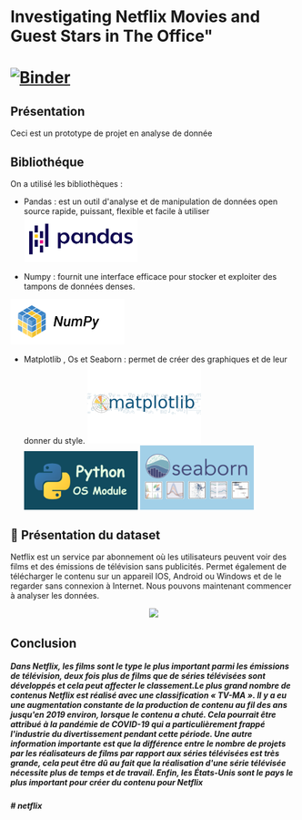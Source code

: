 <H1>Investigating Netflix Movies and Guest Stars in The Office"<H1>
 
[![Binder](https://mybinder.org/badge_logo.svg)](https://mybinder.org/v2/gh/YasmineGueddari/MiniProjet/main?filepath=Netflix.ipynb)

## Présentation 
Ceci est un prototype de projet en analyse de donnée
## Bibliothéque 
On a utilisé les bibliothèques :
* Pandas : est un outil d'analyse et de manipulation de données open source rapide, puissant, flexible et facile à utiliser
  <img src='img/pandas.png' width=200px> 

* Numpy : fournit une interface efficace pour stocker et exploiter des tampons de données denses.
<img src='img/numpy.png' width=200px> 

* Matplotlib , Os et Seaborn : permet de créer des graphiques et de leur donner du style.
 <img src='img/mat.png' width=200px><img src='img/os.png' width=200px> <img src='img/seo.jpg' width=200px>

## :file_folder: Présentation du dataset
    
  Netflix est un service par abonnement où les utilisateurs peuvent voir des films et des émissions de télévision sans publicités. Permet également de télécharger le contenu sur un appareil IOS, Android ou Windows et de le regarder sans connexion à Internet. Nous pouvons maintenant commencer à analyser les données.
<p align="center">
  <img src="https://media.giphy.com/media/UoRR2d1b8xs04A2bV8/giphy.gif"></h1>
</p>

## Conclusion
<h5>Dans Netflix, les films sont le type le plus important parmi les émissions de télévision, deux fois plus de films que de séries télévisées sont développés et cela peut affecter le classement.Le plus grand nombre de contenus Netflix est réalisé avec une classification « TV-MA ». Il y a eu une augmentation constante de la production de contenu au fil des ans jusqu'en 2019 environ, lorsque le contenu a chuté. Cela pourrait être attribué à la pandémie de COVID-19 qui a particulièrement frappé l'industrie du divertissement pendant cette période. Une autre information importante est que la différence entre le nombre de projets par les réalisateurs de films par rapport aux séries télévisées est très grande, cela peut être dû au fait que la réalisation d'une série télévisée nécessite plus de temps et de travail. Enfin, les États-Unis sont le pays le plus important pour créer du contenu pour Netflix<h5>

#   n e t f l i x 
 
 